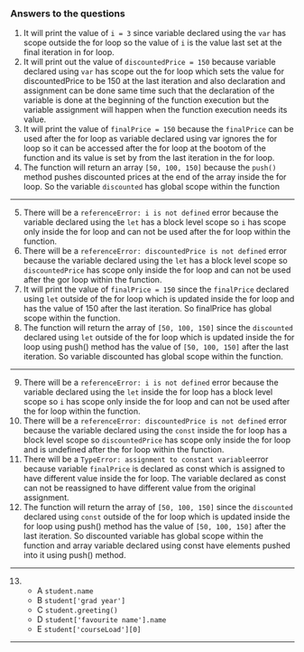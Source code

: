 
### Answers to the questions

1. It will print the value of `i = 3` since variable declared using the `var` has scope outside the for loop so the value 
    of `i` is the value last set at the final iteration in for loop.
2. It will print out the value of `discountedPrice = 150` because variable declared using `var` has scope out the for loop 
    which sets the value for discountedPrice to be 150 at the last iteration and also declaration and assignment can be done 
    same time such that the declaration of the variable is done at the beginning of the function execution but the variable 
    assignment will happen when the function execution needs its value.
3. It will print the value of `finalPrice = 150` because the `finalPrice` can be used after the for loop as variable declared 
    using var ignores the for loop so it can be accessed after the for loop at the bootom of the function and its value is set 
    by from the last iteration in the for loop.
4. The function will return an array `[50, 100, 150]` because the `push()` method pushes discounted prices at the end of the 
    array inside the for loop. So the variable `discounted` has global scope within the function
   
  ***
5. There will be a `referenceError: i is not defined` error because the variable declared using the `let` has a block level scope so 
    `i` has scope only inside the for loop and can not be used after the for loop within the function.
6. There will be a `referenceError: discountedPrice is not defined` error because the variable declared using the `let` has a block 
    level scope so `discountedPrice` has scope only inside the for loop and can not be used after the gor loop within the function.
7. It will print the value of `finalPrice = 150` since the `finalPrice` declared using `let` outside of the for loop which is updated 
    inside the for loop and has the value of 150 after the last iteration. So finalPrice has global scope within the function.
8. The function will return the array of `[50, 100, 150]` since the `discounted` declared using `let` outside of the for loop which 
    is updated inside the for loop using push() method has the value of `[50, 100, 150]` after the last iteration. So variable discounted 
    has global scope within the function.

***
9. There will be a `referenceError: i is not defined` error because the variable declared using the `let` inside the for loop has a block 
    level scope so `i` has scope only inside the for loop and can not be used after the for loop within the function.
10. There will be a `referenceError: discountedPrice is not defined` error because the variable declared using the `const` inside the for
    loop has a block level scope so `discountedPrice` has scope only inside the for loop and is undefined after the for loop within
    the function.
11. There will be a `TypeError: assignment to constant variable`error because variable `finalPrice` is declared as const which is assigned
    to have different value inside the for loop. The variable declared as const can not be reassigned to have different value from the 
    original assignment.
12. The function will return the array of `[50, 100, 150]` since the `discounted` declared using `const` outside of the for loop which 
    is updated inside the for loop using push() method has the value of `[50, 100, 150]` after the last iteration. So discounted 
    variable has global scope within the function and array variable declared using const have elements pushed into it using push() method.
    
***
13. * A `student.name`
    * B `student['grad year']`
    * C `student.greeting()`
    * D `student['favourite name'].name`
    * E `student['courseLoad'][0]`
    
***
